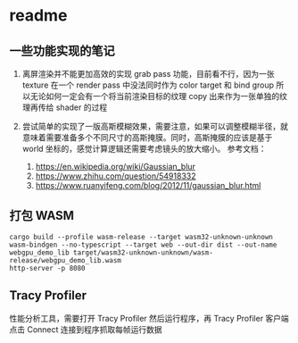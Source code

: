 # readme

## 一些功能实现的笔记

1. 离屏渲染并不能更加高效的实现 grab pass 功能，目前看不行，因为一张 texture 在一个 render pass
   中没法同时作为 color target 和 bind group 所以无论如何一定会有一个将当前渲染目标的纹理 copy 出来作为一张单独的纹理再传给
   shader 的过程
2. 尝试简单的实现了一版高斯模糊效果，需要注意，如果可以调整模糊半径，就意味着需要准备多个不同尺寸的高斯掩膜。同时，高斯掩膜的应该是基于
   world 坐标的，感觉计算逻辑还需要考虑镜头的放大缩小。
   参考文档：

    1. https://en.wikipedia.org/wiki/Gaussian_blur
    2. https://www.zhihu.com/question/54918332
    3. https://www.ruanyifeng.com/blog/2012/11/gaussian_blur.html

## 打包 WASM

```shell
cargo build --profile wasm-release --target wasm32-unknown-unknown
wasm-bindgen --no-typescript --target web --out-dir dist --out-name webgpu_demo_lib target/wasm32-unknown-unknown/wasm-release/webgpu_demo_lib.wasm
http-server -p 8080
```

## Tracy Profiler

性能分析工具，需要打开 Tracy Profiler 然后运行程序，再 Tracy Profiler 客户端点击 Connect 连接到程序抓取每帧运行数据